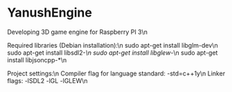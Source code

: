 # YanushEngine
Developing 3D game engine for Raspberry PI 3\n

Required libraries (Debian installation):\n
sudo apt-get install libglm-dev\n
sudo apt-get install libsdl2-*\n
sudo apt-get install libglew-*\n
sudo apt-get install libjsoncpp-*\n

Project settings:\n
Compiler flag for language standard: -std=c++1y\n
Linker flags: -lSDL2 -lGL -lGLEW\n
